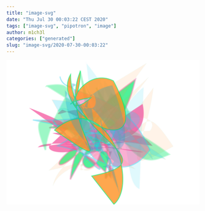 ```yaml
---
title: "image-svg"
date: "Thu Jul 30 00:03:22 CEST 2020"
tags: ["image-svg", "pipotron", "image"]
author: m1ch3l
categories: ["generated"]
slug: "image-svg/2020-07-30-00:03:22"
---
```


![](image.svg)
